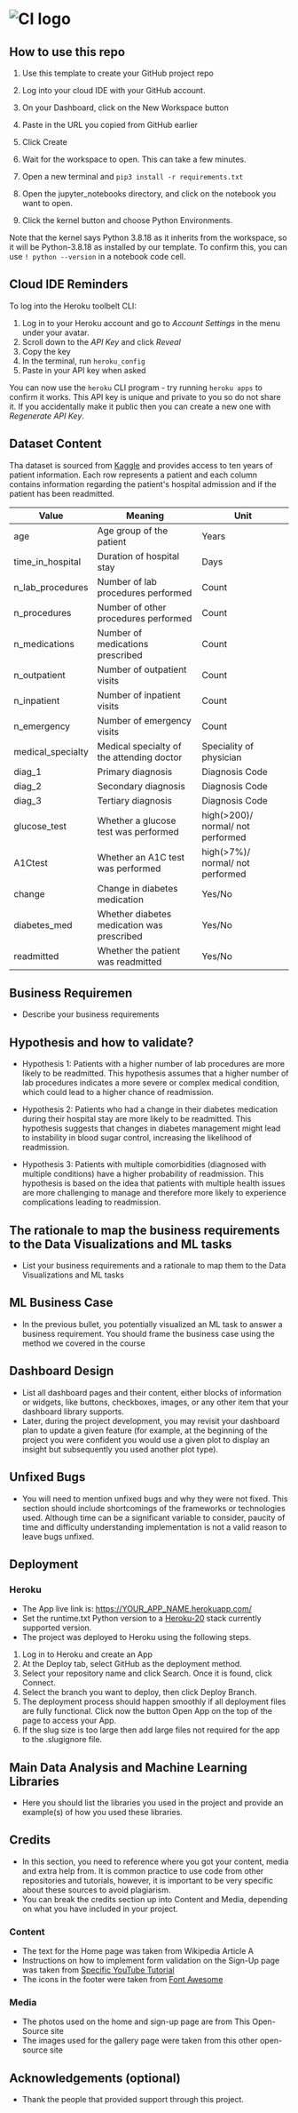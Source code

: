 # ![CI logo](https://codeinstitute.s3.amazonaws.com/fullstack/ci_logo_small.png)



## How to use this repo

1. Use this template to create your GitHub project repo

1. Log into your cloud IDE with your GitHub account.

1. On your Dashboard, click on the New Workspace button

1. Paste in the URL you copied from GitHub earlier

1. Click Create

1. Wait for the workspace to open. This can take a few minutes.

1. Open a new terminal and `pip3 install -r requirements.txt`

1. Open the jupyter_notebooks directory, and click on the notebook you want to open.

1. Click the kernel button and choose Python Environments.

Note that the kernel says Python 3.8.18 as it inherits from the workspace, so it will be Python-3.8.18 as installed by our template. To confirm this, you can use `! python --version` in a notebook code cell.

## Cloud IDE Reminders

To log into the Heroku toolbelt CLI:

1. Log in to your Heroku account and go to _Account Settings_ in the menu under your avatar.
2. Scroll down to the _API Key_ and click _Reveal_
3. Copy the key
4. In the terminal, run `heroku_config`
5. Paste in your API key when asked


You can now use the `heroku` CLI program - try running `heroku apps` to confirm it works. This API key is unique and private to you so do not share it. If you accidentally make it public then you can create a new one with _Regenerate API Key_.


## Dataset Content

Tha dataset is sourced from [Kaggle](https://www.kaggle.com/datasets/dubradave/hospital-readmissions) and provides access to ten years of patient information. Each row represents a patient and each column contains information regarding the patient's hospital admission and if the patient has been readmitted.

| Value             | Meaning                                   | Unit           |
|-------------------|-------------------------------------------|----------------|
| age               | Age group of the patient                  | Years          |
| time_in_hospital  | Duration of hospital stay                 | Days           |
| n_lab_procedures  | Number of lab procedures performed        | Count          |
| n_procedures      | Number of other procedures performed      | Count          |
| n_medications     | Number of medications prescribed          | Count          |
| n_outpatient      | Number of outpatient visits               | Count          |
| n_inpatient       | Number of inpatient visits                | Count          |
| n_emergency       | Number of emergency visits                | Count          |
| medical_specialty | Medical specialty of the attending doctor | Speciality of physician|
| diag_1            | Primary diagnosis                         | Diagnosis Code |
| diag_2            | Secondary diagnosis                       | Diagnosis Code |
| diag_3            | Tertiary diagnosis                        | Diagnosis Code |
| glucose_test      | Whether a glucose test was performed      | high(>200)/ normal/ not performed|
| A1Ctest           | Whether an A1C test was performed         | high(>7%)/ normal/ not performed|
| change            | Change in diabetes medication             | Yes/No         |
| diabetes_med      | Whether diabetes medication was prescribed| Yes/No         |
| readmitted        | Whether the patient was readmitted        | Yes/No         |
 


## Business Requiremen
* Describe your business requirements


## Hypothesis and how to validate?

* Hypothesis 1:
Patients with a higher number of lab procedures are more likely to be readmitted.
This hypothesis assumes that a higher number of lab procedures indicates a more severe or complex medical condition, which could lead to a higher chance of readmission.

* Hypothesis 2:
Patients who had a change in their diabetes medication during their hospital stay are more likely to be readmitted.
This hypothesis suggests that changes in diabetes management might lead to instability in blood sugar control, increasing the likelihood of readmission.

* Hypothesis 3:
Patients with multiple comorbidities (diagnosed with multiple conditions) have a higher probability of readmission.
This hypothesis is based on the idea that patients with multiple health issues are more challenging to manage and therefore more likely to experience complications leading to readmission.


## The rationale to map the business requirements to the Data Visualizations and ML tasks
* List your business requirements and a rationale to map them to the Data Visualizations and ML tasks


## ML Business Case
* In the previous bullet, you potentially visualized an ML task to answer a business requirement. You should frame the business case using the method we covered in the course 


## Dashboard Design
* List all dashboard pages and their content, either blocks of information or widgets, like buttons, checkboxes, images, or any other item that your dashboard library supports.
* Later, during the project development, you may revisit your dashboard plan to update a given feature (for example, at the beginning of the project you were confident you would use a given plot to display an insight but subsequently you used another plot type).



## Unfixed Bugs
* You will need to mention unfixed bugs and why they were not fixed. This section should include shortcomings of the frameworks or technologies used. Although time can be a significant variable to consider, paucity of time and difficulty understanding implementation is not a valid reason to leave bugs unfixed.

## Deployment
### Heroku

* The App live link is: https://YOUR_APP_NAME.herokuapp.com/ 
* Set the runtime.txt Python version to a [Heroku-20](https://devcenter.heroku.com/articles/python-support#supported-runtimes) stack currently supported version.
* The project was deployed to Heroku using the following steps.

1. Log in to Heroku and create an App
2. At the Deploy tab, select GitHub as the deployment method.
3. Select your repository name and click Search. Once it is found, click Connect.
4. Select the branch you want to deploy, then click Deploy Branch.
5. The deployment process should happen smoothly if all deployment files are fully functional. Click now the button Open App on the top of the page to access your App.
6. If the slug size is too large then add large files not required for the app to the .slugignore file.


## Main Data Analysis and Machine Learning Libraries
* Here you should list the libraries you used in the project and provide an example(s) of how you used these libraries.


## Credits 

* In this section, you need to reference where you got your content, media and extra help from. It is common practice to use code from other repositories and tutorials, however, it is important to be very specific about these sources to avoid plagiarism. 
* You can break the credits section up into Content and Media, depending on what you have included in your project. 

### Content 

- The text for the Home page was taken from Wikipedia Article A
- Instructions on how to implement form validation on the Sign-Up page was taken from [Specific YouTube Tutorial](https://www.youtube.com/)
- The icons in the footer were taken from [Font Awesome](https://fontawesome.com/)

### Media

- The photos used on the home and sign-up page are from This Open-Source site
- The images used for the gallery page were taken from this other open-source site



## Acknowledgements (optional)
* Thank the people that provided support through this project.

